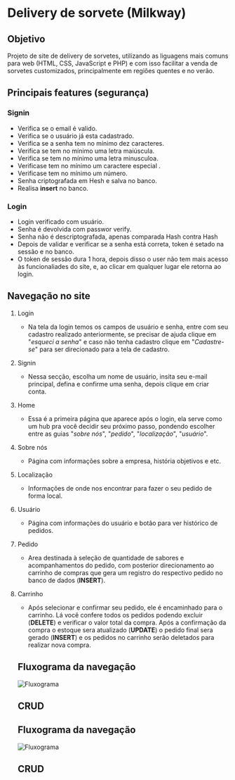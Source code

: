 # Delivery de sorvete (Milkway)

## Objetivo

 Projeto de site de delivery de sorvetes, utilizando as liguagens mais comuns para web (HTML, CSS, JavaScript e PHP) e com isso facilitar a venda de sorvetes customizados, principalmente em regiões quentes e no verão.

## Principais features (segurança)

### Signin

- Verifica se o email é valido.
- Verifica se o usuário já esta cadastrado.
- Verifica se a senha tem no mínimo dez caracteres.
- Verifica se tem no mínimo uma letra maiúscula.
- Verifica se tem no mínimo uma letra minusculoa.
- Verificase tem no mínimo um caractere especial .
- Verificase tem no mínimo um número.
- Senha criptografada em Hesh e salva no banco.
- Realisa **insert** no banco.

### Login

- Login verificado com usuário.
- Senha é devolvida com passwor verify.
- Senha não é descriptografada, apenas comparada Hash contra Hash
- Depois de validar e verificar se a senha está correta, token é setado na sessão e no banco.
- O token de sessão dura 1 hora, depois disso o user não tem mais acesso às funcionaliades do site, e, ao clicar em qualquer lugar ele retorna ao login.

## Navegação no site

1. Login

    - Na tela da login temos os campos de usuário e senha, entre com seu cadastro realizado anteriormente, se precisar de ajuda clique em "*esqueci a senha*" e caso não tenha cadastro clique em "*Cadastre-se*" para ser direcionado para a tela de cadastro.

2. Signin

    - Nessa secção, escolha um nome de usuário, insita seu e-mail principal, defina e confirme uma senha, depois clique em criar conta.

3. Home 

    - Essa é a primeira página que aparece após o login, ela serve como um hub pra você decidir seu próximo passo, pondendo escolher entre as guias "*sobre nós*", "*pedido*", "*localização*", "*usuário*".

4. Sobre nós

    - Página com informações sobre a empresa, história objetivos e etc.

5. Localização

    - Informações de onde nos encontrar para fazer o seu pedido de forma local.

6. Usuário

    - Página com informações do usuário e botão para ver histórico de pedidos.

7. Pedido

    - Area destinada à seleção de quantidade de sabores e acompanhamentos do pedido, com posterior direcionamento ao carrinho de compras que gera um registro do respectivo pedido no banco de dados (**INSERT**).

8. Carrinho

    - Após selecionar e confirmar seu pedido, ele é encaminhado para o carrinho. Lá você confere todos os pedidos podendo excluir (**DELETE**) e verificar o valor total da compra. Após a confirmação da compra o estoque sera atualizado (**UPDATE**) o pedido final sera gerado (**INSERT**) e os pedidos no carrinho serão deletados para realizar nova compra.
        
     ## Fluxograma da navegação

    ![Fluxograma](/assets/image.png)

    ## CRUD

        
     ## Fluxograma da navegação

    ![Fluxograma](/assets/image.png)

    ## CRUD

    
 
